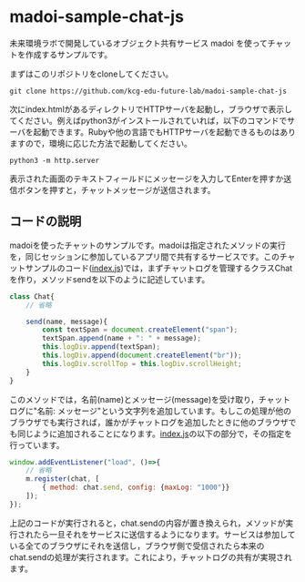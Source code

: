 # madoi-sample-chat-js

未来環境ラボで開発しているオブジェクト共有サービス madoi を使ってチャットを作成するサンプルです。

まずはこのリポジトリをcloneしてください。
```
git clone https://github.com/kcg-edu-future-lab/madoi-sample-chat-js
```

次にindex.htmlがあるディレクトリでHTTPサーバを起動し，ブラウザで表示してください。例えばpython3がインストールされていれば，以下のコマンドでサーバを起動できます。Rubyや他の言語でもHTTPサーバを起動できるものはありますので，環境に応じた方法で起動してください。
```
python3 -m http.server
```

表示された画面のテキストフィールドにメッセージを入力してEnterを押すか送信ボタンを押すと，チャットメッセージが送信されます。

## コードの説明

madoiを使ったチャットのサンプルです。madoiは指定されたメソッドの実行を，同じセッションに参加しているアプリ間で共有するサービスです。このチャットサンプルのコード([index.js](https://github.com/kcg-edu-future-lab/madoi-sample-chat-js/blob/main/index.js))では，まずチャットログを管理するクラスChatを作り，メソッドsendを以下のように記述しています。

```js
class Chat{
    // 省略

    send(name, message){
        const textSpan = document.createElement("span");
        textSpan.append(name + ": " + message);
        this.logDiv.append(textSpan);
        this.logDiv.append(document.createElement("br"));
        this.logDiv.scrollTop = this.logDiv.scrollHeight;
    }
}
```

このメソッドでは，名前(name)とメッセージ(message)を受け取り，チャットログに"名前: メッセージ"という文字列を追加しています。もしこの処理が他のブラウザでも実行されば，誰かがチャットログを追加したときに他のブラウザでも同じように追加されることになります。[index.js](https://github.com/kcg-edu-future-lab/madoi-sample-chat-js/blob/main/index.js)の以下の部分で，その指定を行っています。

```js
window.addEventListener("load", ()=>{
    // 省略
    m.register(chat, [
        { method: chat.send, config: {maxLog: "1000"}}
    ]);
});
```

上記のコードが実行されると，chat.sendの内容が置き換えられ，メソッドが実行されたら一旦それをサービスに送信するようになります。サービスは参加している全てのブラウザにそれを送信し，ブラウザ側で受信されたら本来のchat.sendの処理が実行されます。これにより，チャットログの共有が実現されます。
